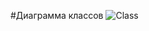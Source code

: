 #Диаграмма классов
![Class](https://raw.githubusercontent.com/RSlabodchikov/CandyShop/master/Images/Class/Class.png) 
